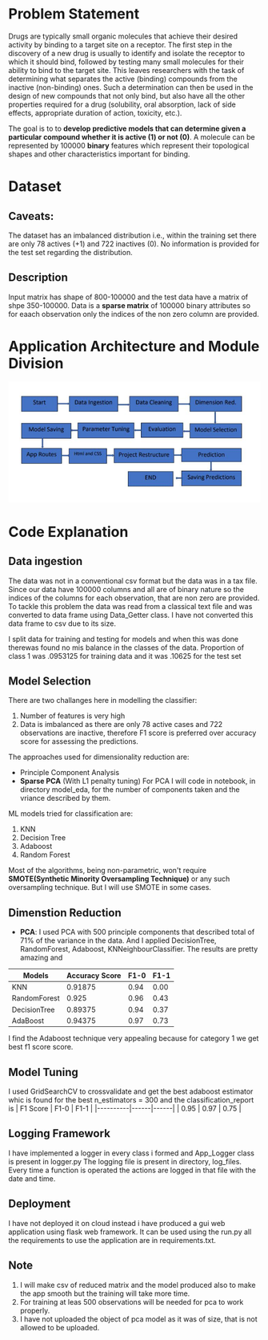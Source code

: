 # Problem Statement
Drugs are typically small organic molecules that achieve their desired activity by binding to a target site on a receptor. The first step in the discovery of a new drug is usually to identify and isolate the receptor to which it should bind, followed by testing many small molecules for their ability to bind to the target site. This leaves researchers with the task of determining what separates the active (binding) compounds from the inactive (non-binding) ones. Such a determination can then be used in the design of new compounds that not only bind, but also have all the other properties required for a drug (solubility, oral absorption, lack of side effects, appropriate duration of action, toxicity, etc.). 

The goal is to to **develop predictive models that can determine given a particular compound whether it is active (1) or not (0)**.
A molecule can be represented by 100000 **binary** features which represent their topological shapes and other characteristics important for binding.

# Dataset
## Caveats: 
 The dataset has an imbalanced distribution i.e., within the training set there are only 78 actives (+1) and 722 inactives (0). No information is provided for the test set regarding the distribution.
## Description
Input matrix has shape of 800-100000 and the test data have a matrix of shpe 350-100000.
Data is a **sparse matrix** of 100000 binary attributes so for eaach observation only the indices of the non zero column are provided.

# Application Architecture and Module Division
![](/info/architecture.jpeg "Architecture")


# Code Explanation

## Data ingestion
The data was not in a conventional csv format but the data was in a tax file. Since our data have 100000 columns and all are of binary nature so the indices of the columns for each observation, that are non zero are provided.
To tackle this problem the data was read from a classical text file and was converted to data frame using Data_Getter class.
I have not converted this data frame to csv due to its size.

I split data for training and testing for models and when this was done therewas found no mis balance in the classes of the data. Proportion of class 1 was .0953125 for training data and it was .10625 for the test set

## Model Selection
There are two challanges here in modelling the classifier: 
1. Number of features is very high 
2. Data is imbalanced as there are only 78 active cases and 722 observations are inactive, therefore F1 score is preferred over accuracy score for assessing the predictions.

The approaches used for dimensionality reduction are:
* Principle Component Analysis
* **Sparse PCA** (With L1 penalty tuning)
For PCA I will code in notebook, in directory model_eda, for the number of components taken and the vriance described by them.

ML models tried for classification are:
  1. KNN
  2. Decision Tree
  3. Adaboost
  4. Random Forest

Most of the algorithms, being non-parametric, won't require **SMOTE(Synthetic Minority Oversampling Technique)** or any such oversampling technique. But I will use SMOTE in some cases.

## Dimenstion Reduction
* **PCA**: 
I used PCA with 500 principle components that described total of 71% of the variance in the data. And I applied DecisionTree, RandomForest, Adaboost, KNNeighbourClassifier. The results are pretty amazing and 

| Models      |Accuracy Score | F1-0 | F1-1 |
|-------------|-------------- |------|------|
|KNN          |    0.91875    | 0.94 | 0.00 |
|RandomForest |    0.925      | 0.96 | 0.43 |                      
|DecisionTree |    0.89375    | 0.94 | 0.37 |
|AdaBoost     |    0.94375    | 0.97 | 0.73 |

I find the Adaboost technique very appealing because for category 1 we get best f1 score score.

## Model Tuning 
I used GridSearchCV to crossvalidate and get the best adaboost estimator whic is found for the best n_estimators = 300 and the classification_report is 
| F1 Score | F1-0 | F1-1 |
|----------|------|------|
|  0.95    | 0.97 | 0.75 |

## Logging Framework
I have implemented a logger in every class i formed and App_Logger class is present in logger.py
The logging file is present in  directory, log_files.
Every time a function is operated the actions are logged in that file with the date and time.

## Deployment
I have not deployed it on cloud instead i have produced a gui web application using flask web framework. It can be used using the run.py all the requirements to use the application are in requirements.txt.

## Note 
1. I will make csv of reduced matrix and the model produced also to make the app smooth but the training will take more time.
2. For training at leas 500 observations will be needed for pca to work properly.
3. I have not uploaded the object of pca model as it was of size, that is not allowed to be uploaded.
